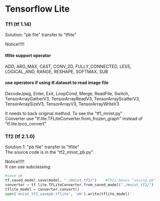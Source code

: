# Tensorflow Lite  
### Tf1 (tf 1.14)  
Solution: "pb file" transfer to "tflite"   
  
Notice!!!!!  
#### tflite support operator  
ADD, ARG_MAX, CAST, CONV_2D, FULLY_CONNECTED, LESS, LOGICAL_AND, RANGE, RESHAPE, SOFTMAX, SUB  
#### use operators if using tf.dataset to read image file
DecodeJpeg, Enter, Exit, LoopCond, Merge, ReadFile, Switch, TensorArrayGatherV3, TensorArrayReadV3, TensorArrayScatterV3, TensorArraySizeV3, TensorArrayV3, TensorArrayWriteV3  
  
It needs to back original method.  To see the "tf1_mnist.py"  
Converter use "tf.lite.TFLiteConverter.from_frozen_graph" instead of "tf.lite.toco_convert"  
  
  
  
  
### Tf2 (tf 2.1.0)  
Solution 1: "pb file" transfer to "tflite"  
The source code is in the "tf2_mnist_pb.py".  
  
Notice!!!!!  
It can use subclassing.
```python  
#save pb
tf.saved_model.save(model, "./mnist_tf2/")    #This means "saving pb"
converter = tf.lite.TFLiteConverter.from_saved_model("./mnist_tf2/")
tflite_model = converter.convert()
open('mnist_tf2_savepb.tflite', 'wb').write(tflite_model)
```

